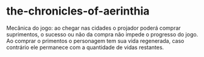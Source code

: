 # the-chronicles-of-aerinthia

Mecânica do jogo: ao chegar nas cidades o projador poderá comprar suprimentos, o sucesso ou não da compra não impede o progresso do jogo. Ao comprar o primentos o personagem tem sua vida regenerada, caso contrário ele permanece com a quantidade de vidas restantes.
